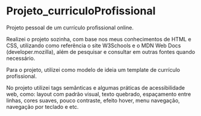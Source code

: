 # Projeto_curriculoProfissional

Projeto pessoal de um currículo profissional online.  

Realizei o projeto sozinha, com base nos meus conhecimentos de HTML e CSS, utilizando como referência o site W3Schools 
e o MDN Web Docs (developer.mozilla), além de pesquisar e consultar em outras fontes quando necessário. 

Para o projeto, utilizei como modelo de ideia um template de currículo profissional. 

No projeto utilizei tags semânticas e algumas práticas de acessibilidade web, como: layout com padrão visual, texto quebrado, espaçamento entre linhas, 
cores suaves, pouco contraste, efeito hover, menu navegação, navegação por teclado e etc.

